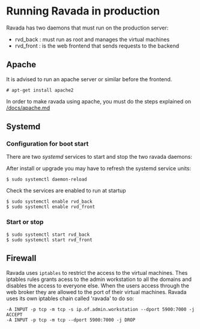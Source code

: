 # Running Ravada in production

Ravada has two daemons that must run on the production server:

- rvd_back : must run as root and manages the virtual machines
- rvd_front : is the web frontend that sends requests to the backend

## Apache

It is advised to run an apache server or similar before the frontend.

    # apt-get install apache2
    
In order to make ravada using apache, you must do the steps explained on [/docs/apache.md](https://github.com/UPC/ravada/blob/master/docs/apache.md)

## Systemd


### Configuration for boot start

There are two _systemd_ services to start and stop the two ravada daemons:

After install or upgrade you may have to refresh the systemd service units:

    $ sudo systemctl daemon-reload

Check the services are enabled to run at startup

    $ sudo systemctl enable rvd_back
    $ sudo systemctl enable rvd_front

### Start or stop

    $ sudo systemctl start rvd_back
    $ sudo systemctl start rvd_front


## Firewall

Ravada uses `iptables` to restrict the access to the virtual machines. 
Thes iptables rules grants acess to the admin workstation to all the domains
and disables the access to everyone else.
When the users access through the web broker they are allowed to the port of
their virtual machines. Ravada uses its own iptables chain called 'ravada' to
do so:

    -A INPUT -p tcp -m tcp -s ip.of.admin.workstation --dport 5900:7000 -j ACCEPT
    -A INPUT -p tcp -m tcp --dport 5900:7000 -j DROP

